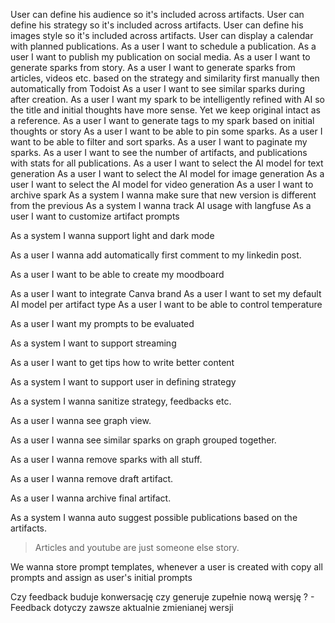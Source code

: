 User can define his audience so it's included across artifacts.
User can define his strategy so it's included across artifacts.
User can define his images style so it's included across artifacts.
User can display a calendar with planned publications.
As a user I want to schedule a publication.
As a user I want to publish my publication on social media.
As a user I want to generate sparks from story.
As a user I want to generate sparks from articles, videos etc. based on the strategy and similarity first manually then automatically from Todoist
As a user I want to see similar sparks during after creation.
As a user I want my spark to be intelligently refined with AI so the title and initial thoughts have more sense. Yet we keep original intact as a reference.
As a user I want to generate tags to my spark based on initial thoughts or story
As a user I want to be able to pin some sparks.
As a user I want to be able to filter and sort sparks.
As a user I want to paginate my sparks.
As a user I want to see the number of artifacts, and publications with stats for all publications. 
As a user I want to select the AI model for text generation
As a user I want to select the AI model for image generation
As a user I want to select the AI model for video generation
As a user I want to archive spark
As a system I wanna make sure that new version is different from the previous
As a system I wanna track AI usage with langfuse
As a user I want to customize artifact prompts

As a system I wanna support light and dark mode

As a user I wanna add automatically first comment to my linkedin post.

As a user I want to be able to create my moodboard

As a user I want to integrate Canva brand
As a user I want to set my default AI model per artifact type
As a user I want to be able to control temperature

As a user I want my prompts to be evaluated

As a system I want to support streaming

As a user I want to get tips how to write better content

As a system I want to support user in defining strategy

As a system I wanna sanitize strategy, feedbacks etc.

As a user I wanna see graph view.

As a user I wanna see similar sparks on graph grouped together.

As a user I wanna remove sparks with all stuff.

As a user I wanna remove draft artifact.

As a user I wanna archive final artifact.

As a system I wanna auto suggest possible publications based on the artifacts.

> Articles and youtube are just someone else story.

We wanna store prompt templates, whenever a user is created with copy all prompts and assign as user's initial prompts

Czy feedback buduje konwersację czy generuje zupełnie nową wersję ? - Feedback dotyczy zawsze aktualnie zmienianej wersji